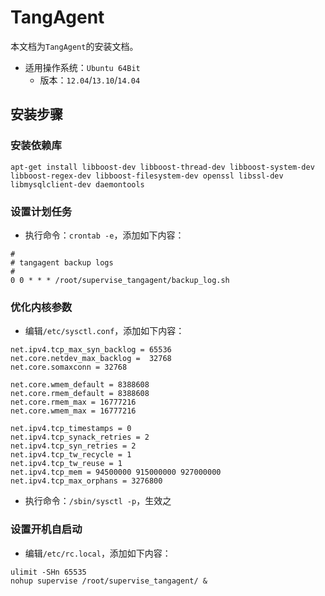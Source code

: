 # TangAgent
本文档为`TangAgent`的安装文档。

* 适用操作系统：`Ubuntu 64Bit`
  * 版本：`12.04`/`13.10`/`14.04`

## 安装步骤

### 安装依赖库

````
apt-get install libboost-dev libboost-thread-dev libboost-system-dev libboost-regex-dev libboost-filesystem-dev openssl libssl-dev  libmysqlclient-dev daemontools
````

### 设置计划任务
* 执行命令：`crontab -e`，添加如下内容：

````
#
# tangagent backup logs
#
0 0 * * * /root/supervise_tangagent/backup_log.sh
````

### 优化内核参数

* 编辑`/etc/sysctl.conf`，添加如下内容：

````
net.ipv4.tcp_max_syn_backlog = 65536
net.core.netdev_max_backlog =  32768
net.core.somaxconn = 32768

net.core.wmem_default = 8388608
net.core.rmem_default = 8388608
net.core.rmem_max = 16777216
net.core.wmem_max = 16777216

net.ipv4.tcp_timestamps = 0
net.ipv4.tcp_synack_retries = 2
net.ipv4.tcp_syn_retries = 2
net.ipv4.tcp_tw_recycle = 1
net.ipv4.tcp_tw_reuse = 1
net.ipv4.tcp_mem = 94500000 915000000 927000000
net.ipv4.tcp_max_orphans = 3276800
````
* 执行命令：`/sbin/sysctl -p`，生效之

### 设置开机自启动

* 编辑`/etc/rc.local`，添加如下内容：

````
ulimit -SHn 65535
nohup supervise /root/supervise_tangagent/ &
````

